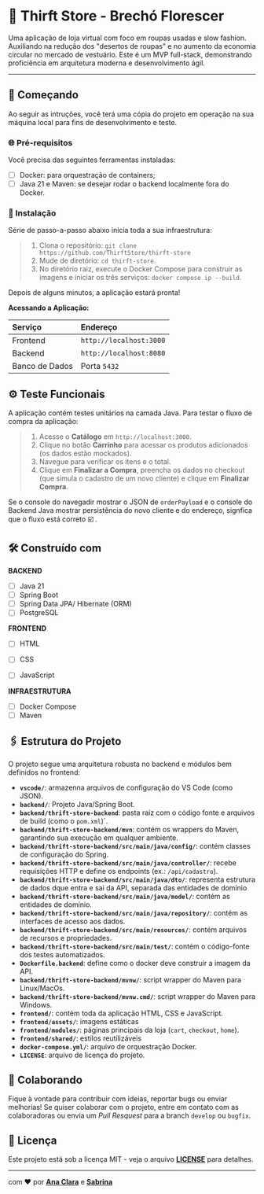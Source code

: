 # 🪷 Thirft Store - Brechó Florescer 

Uma aplicação de loja virtual com foco em roupas usadas e slow fashion. Auxiliando na redução dos "desertos de roupas" e no aumento da economia circular no mercado de vestuário. 
Este é um MVP full-stack, demonstrando proficiência em arquitetura moderna e desenvolvimento ágil. 

---

## 🚀  Começando
Ao seguir as intruções, você terá uma cópia do projeto em operação na sua máquina local para fins de desenvolvimento e teste. 

### 🌐 Pré-requisitos
Você precisa das seguintes ferramentas instaladas: 

- [ ] Docker: para orquestração de containers;
- [ ] Java 21 e Maven: se desejar rodar o backend localmente fora do Docker.

### 🔧 Instalação
Série de passo-a-passo abaixo inicia toda a sua infraestrutura:

> 1. Clona o repositório: ``git clone https://github.com/ThirftStore/thirft-store ``
>  2. Mude de diretório:  ``cd thirft-store``.
>  3. No diretório raiz, execute o Docker Compose para construir as imagens e iniciar os três serviços:  ``docker compose ip --build``.
 
 Depois de alguns minutos, a aplicação estará pronta!

 **Acessando a Aplicação:** 

 | Serviço | Endereço |
| :--- | :--- |
| Frontend | `http://localhost:3000` |
| Backend | `http://localhost:8080` |
| Banco de Dados | Porta `5432` |


 ## ⚙️ Teste Funcionais 
 A aplicação contém testes unitários na camada Java. Para testar o fluxo de compra da aplicação: 

 > 1. Acesse o **Catálogo** em ``http://localhost:3000``.
 > 2. Clique no botão **Carrinho** para acessar os produtos adicionados (os dados estão mockados).
 > 3. Navegue para verificar os itens e o total.
 > 4. Clique em **Finalizar a Compra**, preencha os dados no checkout (que simula o cadastro de um novo cliente) e clique em **Finalizar Compra**.

 Se o console do navegadir mostrar o JSON de ``orderPayload`` e o console do Backend Java mostrar persistência do novo cliente e do endereço, signfica que o fluxo está correto ☑️ .

 ## 🛠️ Construído com 
 **BACKEND**
- [ ] Java 21
- [ ] Spring Boot
- [ ] Spring Data JPA/ Hibernate (ORM)
- [ ] PostgreSQL

**FRONTEND**
- [ ] HTML
- [ ] CSS
- [ ] JavaScript


**INFRAESTRUTURA**
- [ ] Docker Compose 
- [ ] Maven

## 🖇️ Estrutura do Projeto 

O projeto segue uma arquitetura robusta no backend e módulos bem definidos no frontend: 

- **`vscode/`**: armazenna arquivos de configuração do VS Code (como JSON).
- **`backend/`**: Projeto Java/Spring Boot.
- **`backend/thrift-store-backend`**: pasta raíz com o código fonte e arquivos de build (como o ``pom.xml``)`.
- **`backend/thrift-store-backend/mvn`**: contém os wrappers do Maven, garantindo sua execução em qualquer ambiente.
- **`backend/thrift-store-backend/src/main/java/config/`**: contém classes de configuração do Spring.
- **`backend/thrift-store-backend/src/main/java/controller/`**: recebe requisições HTTP  e define os endpoints (ex.: ``/api/cadastro``).  
- **`backend/thrift-store-backend/src/main/java/dto/`**: representa estrutura de dados dque entra e sai da API, separada das entidades de domínio
- **`backend/thrift-store-backend/src/main/java/model/`**: contém as entidades de domínio.
- **`backend/thrift-store-backend/src/main/java/repository/`**: contém as interfaces de acesso aos dados.
- **`backend/thrift-store-backend/src/main/resources/`**: contém arquivos de recursos e propriedades.
- **`backend/thrift-store-backend/src/main/test/`**: contém o código-fonte dos testes automatizados.
- **`Dockerfile.backend`**: define como o docker deve construir a imagem da API.
- **`backend/thrift-store-backend/mvnw/`**: script wrapper do Maven para Linux/MacOs.
- **`backend/thrift-store-backend/mvnw.cmd/`**: script wrapper do Maven para Windows.
- **`frontend/`**: contém toda da aplicação HTML, CSS e JavaScript.
- **`frontend/assets/`**: imagens estáticas
- **`frontend/modules/`**: páginas principais da loja (``cart``, ``checkout``, ``home``).
- **`frontend/shared/`**: estilos reutilizáveis
- **`docker-compose.yml/`**: arquivo de orquestração Docker.
- **`LICENSE`**: arquivo de licença do projeto. 

## 🤝 Colaborando 
Fique à vontade para contribuir com ideias, reportar bugs ou enviar melhorias! Se quiser colaborar com o projeto, entre em contato com as colaboradoras ou envia um _Pull Resquest_ para a branch ``develop`` ou ``bugfix``.

## 📄 Licença 
Este projeto está sob a licença MIT - veja o arquivo **[LICENSE](./License)** para detalhes. 

---
com ❤️ por **[Ana Clara](https://github.com/anaacllara)** e **[Sabrina](https://github.com/Sabrina-Abreu)**
